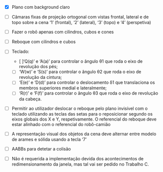 * [X] Plano com background claro
* [ ] Câmaras fixas de projeção ortogonal com vistas frontal, lateral e de topo sobre a cena ‘1’ (frontal), ‘2’ (lateral), ‘3’ (topo) e ‘4’ (perspetiva)
* [ ] Fazer o robô apenas com cilindros, cubos e cones
* [ ] Reboque com cilindros e cubos
* [ ] Teclado:
  * [ ]‘Q(q)’ e ‘A(a)’ para controlar o ângulo θ1 que roda o eixo de revolução dos pés;

  * [ ] ‘W(w)’ e ‘S(s)’ para controlar o ângulo θ2 que roda o eixo de revolução da cintura;
  * [ ] ‘E(e)’ e ‘D(d)’ para controlar o deslocamento δ1 que translaciona os membros superiores medial e lateralmente;
  * [ ] ‘R(r)’ e ‘F(f)’ para controlar o ângulo θ3 que roda o eixo de revolução da cabeça.
* [ ] Permitir ao utilizador deslocar o reboque pelo plano invisível com o teclado utilizando as teclas das setas para o reposicionar segundo os eixos globais dos X e Y, respetivamente. O referencial do reboque deve estar alinhado com o referencial do robô-camião
* [ ] A representação visual dos objetos da cena deve alternar entre modelo de arames e sólida usando a tecla ‘7’
* [ ] AABBs para detetar a colisão
* [ ] Não é requerida a implementação devida dos acontecimentos de redimensionamento da janela, mas tal vai ser pedido no Trabalho C.
